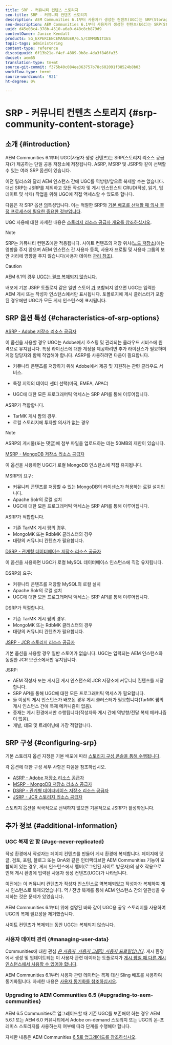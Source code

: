 ```yaml
---
title: SRP - 커뮤니티 컨텐츠 스토리지
seo-title: SRP - 커뮤니티 컨텐츠 스토리지
description: AEM Communities 6.1부터 사용자가 생성한 컨텐츠(UGC)는 SRP(Storage Resource Provider)가 제공하는 하나의 공용 저장소에 저장됩니다
seo-description: AEM Communities 6.1부터 사용자가 생성한 컨텐츠(UGC)는 SRP(Storage Resource Provider)가 제공하는 하나의 공용 저장소에 저장됩니다
uuid: d45e03c4-378b-4510-a6a0-d48c8cb879d9
contentOwner: Janice Kendall
products: SG_EXPERIENCEMANAGER/6.5/COMMUNITIES
topic-tags: administering
content-type: reference
discoiquuid: 6f13b21a-f4ef-4889-9b8e-4da3f846fa35
docset: aem65
translation-type: tm+mt
source-git-commit: f375b40c084ee363757b78c602091f38524b8b03
workflow-type: tm+mt
source-wordcount: '921'
ht-degree: 0%

---
```



# SRP - 커뮤니티 컨텐츠 스토리지 {#srp-community-content-storage}

## 소개 {#introduction}

AEM Communities 6.1부터 UGC(사용자 생성 컨텐츠)는 SRP(스토리지 리소스 공급자)가 제공하는 단일 공용 저장소에 저장됩니다. ASRP, MSRP 및 JSRP와 같이 선택할 수 있는 여러 SRP 옵션이 있습니다.

이전 릴리스와 달리 AEM 인스턴스 간에 UGC를 역방향/앞으로 복제할 수는 없습니다. 대신 SRP는 JSRP를 제외하고 모든 작성자 및 게시 인스턴스의 CRUD(작성, 읽기, 업데이트 및 삭제) 작업을 위해 UGC에 직접 액세스할 수 있도록 합니다.

다음은 각 SRP 옵션 [의](#characteristics-of-srp-options)특성입니다. 이는 적절한 SRP와 [기본 배포를 선택할 때 의사 결정 프로세스에 필요한 중요한 정보입니다](/help/communities/topologies.md).

UGC 사용에 대한 자세한 내용은 [스토리지 리소스 공급자 개요를 참조하십시오](/help/communities/srp.md).

>[!NOTE]
>
>SRP는 커뮤니티 컨텐츠에만 적용됩니다. 사이트 컨텐츠의 저장 위치([노드 저장소](/help/sites-deploying/data-store-config.md))에는 영향을 주지 않으며 AEM 인스턴스 간 사용자 등록, 사용자 프로필 및 사용자 그룹의 보안 처리에 영향을 주지 않습니다(사용자 데이터 [관리 참조](#managing-user-data)).

>[!CAUTION]
>
>AEM 6.1의 경우 [UGC는 결코 복제되지 않습니다](#ugc-never-replicated).
>
>배포에 기본 JSRP 토폴로지 같은 일반 스토어 [가](/help/communities/topologies.md#jsrp) 포함되지 않으면 UGC는 입력한 AEM 게시 또는 작성자 인스턴스에서만 표시됩니다. 토폴로지에 게시 클러스터가 포함된 경우에만 UGC가 모든 게시 인스턴스에 표시됩니다.

## SRP 옵션 특성 {#characteristics-of-srp-options}

[ASRP - Adobe 저장소 리소스 공급자](/help/communities/asrp.md)

이 옵션을 사용할 경우 UGC는 Adobe에서 호스팅 및 관리되는 클라우드 서비스에 원격으로 유지됩니다. 특정 라이선스에 대한 계정을 제공하려면 추가 라이선스가 필요하며 계정 담당자와 함께 작업해야 합니다. ASRP를 사용하려면 다음이 필요합니다.

* 커뮤니티 콘텐츠를 저장하기 위해 Adobe에서 제공 및 지원하는 관련 클라우드 서비스.
* 특정 지역의 데이터 센터 선택(미국, EMEA, APAC)

* UGC에 대한 모든 프로그래머틱 액세스는 SRP API를 통해 이루어집니다.

ASRP가 적합합니다.

* TarMK 게시 팜의 경우.
* 로컬 스토리지에 투자할 의사가 없는 경우

>[!NOTE]
>
>ASRP의 게시물(또는 댓글)에 첨부 파일을 업로드하는 데는 50MB의 제한이 있습니다.

[MSRP - MongoDB 저장소 리소스 공급자](/help/communities/msrp.md)

이 옵션을 사용하면 UGC가 로컬 MongoDB 인스턴스에 직접 유지됩니다.

MSRP의 요구:

* 커뮤니티 콘텐츠를 저장할 수 있는 MongoDB의 라이센스가 허용하는 로컬 설치입니다.
* Apache Solr의 로컬 설치
* UGC에 대한 모든 프로그래머틱 액세스는 SRP API를 통해 이루어집니다.

ASRP가 적합합니다.

* 기존 TarMK 게시 팜의 경우.
* MongoMK 또는 RdbMK 클러스터의 경우
* 대량의 커뮤니티 컨텐츠가 필요합니다.

[DSRP - 관계형 데이터베이스 저장소 리소스 공급자](/help/communities/dsrp.md)

이 옵션을 사용하면 UGC가 로컬 MySQL 데이터베이스 인스턴스에 직접 유지됩니다.

DSRP의 요구:

* 커뮤니티 콘텐츠를 저장할 MySQL의 로컬 설치
* Apache Solr의 로컬 설치
* UGC에 대한 모든 프로그래머틱 액세스는 SRP API를 통해 이루어집니다.

DSRP가 적절합니다.

* 기존 TarMK 게시 팜의 경우.
* MongoMK 또는 RdbMK 클러스터의 경우
* 대량의 커뮤니티 컨텐츠가 필요합니다.

[JSRP - JCR 스토리지 리소스 공급자](/help/communities/jsrp.md)

기본 옵션을 사용할 경우 일반 스토어가 없습니다. UGC는 입력되는 AEM 인스턴스와 동일한 JCR 보관소에서만 유지됩니다.

JSRP:

* AEM 작성자 또는 게시된 게시 인스턴스의 JCR 저장소에 커뮤니티 컨텐츠를 저장합니다.
* SRP API를 통해 UGC에 대한 모든 프로그래머틱 액세스가 필요합니다.
* 둘 이상의 게시 인스턴스가 배포된 경우 게시 클러스터가 필요합니다(TarMK 팜의 게시 인스턴스 간에 복제 메커니즘이 없음).
* 중재는 게시 환경에서만 수행됩니다(작성자와 게시 간에 역방향/전달 복제 메커니즘이 없음).
* 개발, 데모 및 트레이닝에 가장 적합합니다.

## SRP 구성 {#configuring-srp}

기본 스토리지 옵션 지정은 기본 배포에 따라 [스토리지 구성 콘솔을 통해 수행됩니다](/help/communities/srp-config.md).

각 옵션에 대한 구성 세부 사항은 다음을 참조하십시오.

* [ASRP - Adobe 저장소 리소스 공급자](/help/communities/asrp.md)
* [MSRP - MongoDB 저장소 리소스 공급자](/help/communities/msrp.md)
* [DSRP - 관계형 데이터베이스 저장소 리소스 공급자](/help/communities/dsrp.md)
* [JSRP - JCR 스토리지 리소스 공급자](/help/communities/jsrp.md)

스토리지 옵션을 적극적으로 선택하지 않으면 기본적으로 JSRP가 활성화됩니다.

## 추가 정보 {#additional-information}

### UGC 복제 안 함 {#ugc-never-replicated}

작성 환경에서 작성자는 페이지 컨텐츠를 만들어 게시 환경에 복제합니다. 페이지에 댓글, 검토, 포럼, 블로그 또는 QnA와 같은 인터랙티브한 AEM Communities 기능이 포함되어 있는 경우, 게시 인스턴스에서 멤버(로그인된 사이트 방문자)의 상호 작용으로 인해 게시 환경에 입력된 사용자 생성 컨텐츠(UGC)가 나타납니다.

이전에는 이 커뮤니티 컨텐츠가 작성자 인스턴스로 역복제되었고 작성자가 복제하여 게시 인스턴스로 복제되었습니다. 역 / 전방 복제를 통해 AEM 인스턴스 간의 일관성을 유지하는 것은 문제가 있었습니다.

AEM Communities 6.1부터 위에 설명된 바와 같이 UGC용 공유 스토리지를 사용하여 UGC의 복제 필요성을 제거했습니다.

사이트 컨텐츠가 복제되는 동안 UGC는 복제되지 않습니다.

### 사용자 데이터 관리 {#managing-user-data}

CommunitIes에 대한 관심 [*은 사용자*, *사용자 그룹*&#x200B;및 *사용자 프로필입니다*](/help/communities/users.md). 게시 환경에서 생성 및 업데이트되는 이 사용자 관련 데이터는 토폴로지가 [게시 팜일 때 다른 게시 인스턴스에서 사용할 수 있어야 합니다](/help/sites-deploying/recommended-deploys.md#tarmk-farm).

AEM Communities 6.1부터 사용자 관련 데이터는 복제 대신 Sling 배포를 사용하여 동기화됩니다. 자세한 내용은 [사용자 동기화를 참조하십시오](/help/communities/sync.md).

### Upgrading to AEM Communities 6.5 {#upgrading-to-aem-communities}

AEM 6.5 Communities로 업그레이드할 때 기존 UGC를 보존해야 하는 경우 AEM 5.6.1 또는 AEM 6.0 커뮤니티에서 Adobe on-demand 스토리지 또는 UGC의 온-프레미스 스토리지를 사용하는지 여부에 따라 단계를 수행해야 합니다.

자세한 내용은 AEM Communities [6.5로 업그레이드를 참조하십시오](/help/communities/upgrade.md).
